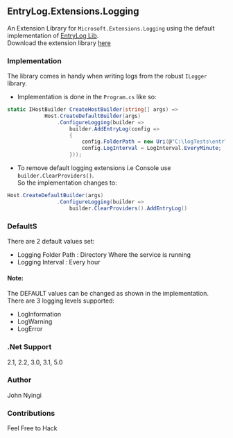 ## EntryLog.Extensions.Logging
An Extension Library for `Microsoft.Extensions.Logging` using the default implementation of [EntryLog Lib](https://github.com/j0nimost/EntryLog). \
Download the extension library [here]()

### Implementation
The library comes in handy when writing logs from the robust `ILogger` library.

- Implementation is done in the `Program.cs` like so:
```c#
static IHostBuilder CreateHostBuilder(string[] args) =>
            Host.CreateDefaultBuilder(args)
                .ConfigureLogging(builder =>
                    builder.AddEntryLog(config =>
                    {
                        config.FolderPath = new Uri(@"C:\logTests\entrlogExtension");
                        config.LogInterval = LogInterval.EveryMinute;
                    }));
```

- To remove default logging extensions i.e Console use `builder.ClearProviders()`. \
So the implementation changes to:

```c#
Host.CreateDefaultBuilder(args)
                .ConfigureLogging(builder =>
                    builder.ClearProviders().AddEntryLog()
```
### DefaultS
There are 2 default values set:
- Logging Folder Path : Directory Where the service is running
- Logging Interval : Every hour 


#### Note:
The DEFAULT values can be changed as shown in the implementation. \
There are 3 logging levels supported:
- LogInformation
- LogWarning
- LogError

### .Net Support
2.1, 2.2, 3.0, 3.1, 5.0


### Author
John Nyingi

### Contributions
Feel Free to Hack 